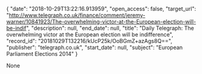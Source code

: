 {
  "date": "2018-10-29T13:22:16.913959", 
  "open_access": false, 
  "target_url": "http://www.telegraph.co.uk/finance/comment/jeremy-warner/10841923/The-overwhelming-victor-at-the-European-election-will-be-indif", 
  "description": null, 
  "end_date": null, 
  "title": "Daily Telegraph: The overwhelming victor at the European election will be indifference", 
  "record_id": "20181029T132216/kUcP25k/OoBGmZ+azAgs8Q==", 
  "publisher": "telegraph.co.uk", 
  "start_date": null, 
  "subject": "European Parliament Elections 2014"
}

None